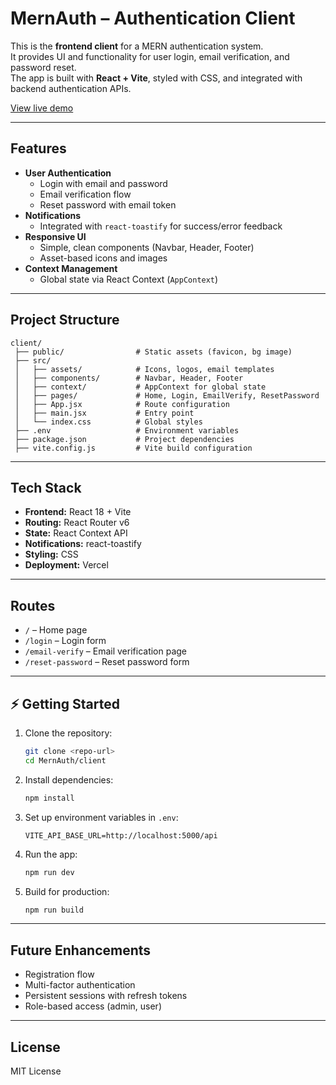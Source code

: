 # MernAuth – Authentication Client

This is the **frontend client** for a MERN authentication system.  
It provides UI and functionality for user login, email verification, and password reset.  
The app is built with **React + Vite**, styled with CSS, and integrated with backend authentication APIs.

[View live demo]()

---

## Features

- **User Authentication**
  - Login with email and password
  - Email verification flow
  - Reset password with email token
- **Notifications**
  - Integrated with `react-toastify` for success/error feedback
- **Responsive UI**
  - Simple, clean components (Navbar, Header, Footer)
  - Asset-based icons and images
- **Context Management**
  - Global state via React Context (`AppContext`)

---

## Project Structure

```
client/
 ├── public/                # Static assets (favicon, bg image)
 ├── src/
 │   ├── assets/            # Icons, logos, email templates
 │   ├── components/        # Navbar, Header, Footer
 │   ├── context/           # AppContext for global state
 │   ├── pages/             # Home, Login, EmailVerify, ResetPassword
 │   ├── App.jsx            # Route configuration
 │   ├── main.jsx           # Entry point
 │   └── index.css          # Global styles
 ├── .env                   # Environment variables
 ├── package.json           # Project dependencies
 ├── vite.config.js         # Vite build configuration
```

---

## Tech Stack

- **Frontend:** React 18 + Vite
- **Routing:** React Router v6
- **State:** React Context API
- **Notifications:** react-toastify
- **Styling:** CSS
- **Deployment:** Vercel

---

## Routes

- `/` – Home page  
- `/login` – Login form  
- `/email-verify` – Email verification page  
- `/reset-password` – Reset password form  

---

## ⚡ Getting Started

1. Clone the repository:

   ```bash
   git clone <repo-url>
   cd MernAuth/client
   ```

2. Install dependencies:

   ```bash
   npm install
   ```

3. Set up environment variables in `.env`:

   ```env
   VITE_API_BASE_URL=http://localhost:5000/api
   ```

4. Run the app:

   ```bash
   npm run dev
   ```

5. Build for production:

   ```bash
   npm run build
   ```

---

## Future Enhancements

- Registration flow  
- Multi-factor authentication  
- Persistent sessions with refresh tokens  
- Role-based access (admin, user)

---

## License

MIT License
